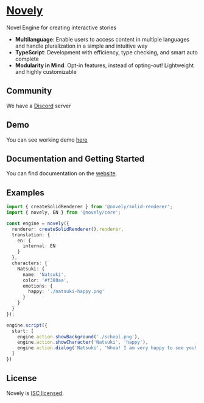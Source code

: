 # [Novely](https://novely.deno.dev)

Novel Engine for creating interactive stories

- **Multilanguage**: Enable users to access content in multiple languages and handle pluralization in a simple and intuitive way
- **TypeScript**: Development with efficiency, type checking, and smart auto complete
- **Modularity in Mind**: Opt-in features, instead of opting-out! Lightweight and highly customizable

## Community

We have a [Discord](https://discord.gg/h2U63hx4GR) server

## Demo

You can see working demo [here](https://novely-demo.deno.dev/)

## Documentation and Getting Started

You can find documentation on the [website](https://novely.deno.dev/guide/getting-started.html).

## Examples

```ts
import { createSolidRenderer } from '@novely/solid-renderer';
import { novely, EN } from '@novely/core';

const engine = novely({
  renderer: createSolidRenderer().renderer,
  translation: {
    en: {
      internal: EN
    }
  },
  characters: {
    Natsuki: {
      name: 'Natsuki',
      color: '#f388aa',
      emotions: {
        happy: './natsuki-happy.png'
      }
    }
  }
});

engine.script({
  start: [
    engine.action.showBackground('./school.png'),
    engine.action.showCharacter('Natsuki', 'happy'),
    engine.action.dialog('Natsuki', 'Whoa! I am very happy to see you!')
  ]
})
```

## License

Novely is [ISC licensed](https://github.com/yhdgms1/novely/blob/main/license).
